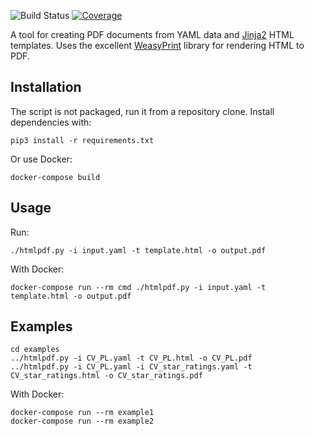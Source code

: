 ![Build Status][build-badge]
[![Coverage][coverage-badge]][coverage-url]

[build-badge]: https://github.com/pawel-slowik/htmlpdf/workflows/tests/badge.svg
[coverage-badge]: https://codecov.io/gh/pawel-slowik/htmlpdf/branch/master/graph/badge.svg
[coverage-url]: https://codecov.io/gh/pawel-slowik/htmlpdf

A tool for creating PDF documents from YAML data and [Jinja2][jinja2] HTML
templates. Uses the excellent [WeasyPrint][weasyprint] library for rendering
HTML to PDF.

[jinja2]: https://palletsprojects.com/p/jinja/
[weasyprint]: https://weasyprint.org/

## Installation

The script is not packaged, run it from a repository clone. Install
dependencies with:

	pip3 install -r requirements.txt

Or use Docker:

	docker-compose build

## Usage

Run:

	./htmlpdf.py -i input.yaml -t template.html -o output.pdf

With Docker:

	docker-compose run --rm cmd ./htmlpdf.py -i input.yaml -t template.html -o output.pdf

## Examples

	cd examples
	../htmlpdf.py -i CV_PL.yaml -t CV_PL.html -o CV_PL.pdf
	../htmlpdf.py -i CV_PL.yaml -i CV_star_ratings.yaml -t CV_star_ratings.html -o CV_star_ratings.pdf

With Docker:

	docker-compose run --rm example1
	docker-compose run --rm example2
